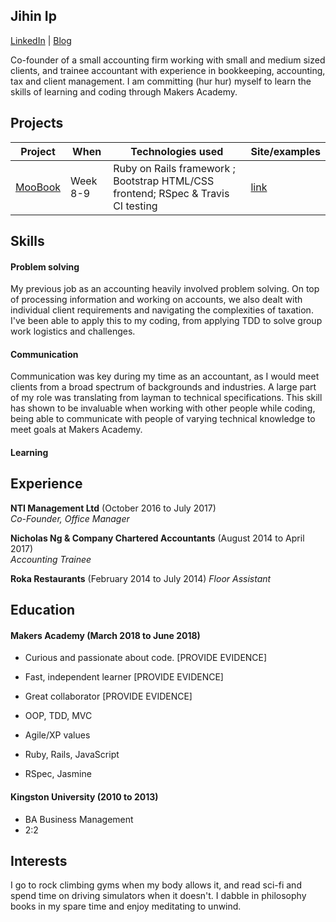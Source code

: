 ## Jihin Ip
[LinkedIn](https://www.linkedin.com/in/jihin-ip-9449a958/) | 
[Blog](https://medium.com/@jihinip20)

Co-founder of a small accounting firm working with small and medium sized clients, and trainee accountant with experience in bookkeeping, accounting, tax and client management. I am committing (hur hur) myself to learn the skills of learning and coding through Makers Academy.

## Projects

| Project                                                                                                                        | When                                                                                          | Technologies used                                          | Site/examples                                         
|---------------------------------------------------------------------------------------------------------------------------------|--------------------------------------------------------------------------------------------------|-------------------------------------------------------|-------------------------------------------------------|
| [MooBook](https://github.com/shihhanwang/Acebook-Byte-3) | Week 8-9  | Ruby on Rails framework ; Bootstrap HTML/CSS frontend; RSpec & Travis CI testing | [link](https://serene-forest-46618.herokuapp.com/) |


## Skills

#### Problem solving
My previous job as an accounting heavily involved problem solving. On top of processing information and working on accounts, we also dealt with individual client requirements and navigating the complexities of taxation. I've been able to apply this to my coding, from applying TDD to solve group work logistics and challenges.

#### Communication

Communication was key during my time as an accountant, as I would meet clients from a broad spectrum of backgrounds and industries. A large part of my role was translating from layman to technical specifications. This skill has shown to be invaluable when working with other people while coding, being able to communicate with people of varying technical knowledge to meet goals at Makers Academy.

#### Learning



## Experience

**NTI Management Ltd** (October 2016 to July 2017)    
*Co-Founder, Office Manager*

**Nicholas Ng & Company Chartered Accountants** (August 2014 to April 2017)   
*Accounting Trainee* 

**Roka Restaurants** (February 2014 to July 2014)
*Floor Assistant*

## Education

#### Makers Academy (March 2018 to June 2018)

- Curious and passionate about code. [PROVIDE EVIDENCE]
- Fast, independent learner [PROVIDE EVIDENCE]
- Great collaborator [PROVIDE EVIDENCE]

- OOP, TDD, MVC
- Agile/XP values
- Ruby, Rails, JavaScript
- RSpec, Jasmine

#### Kingston University (2010 to 2013)

- BA Business Management
- 2:2

## Interests

I go to rock climbing gyms when my body allows it, and read sci-fi and spend time on driving simulators when it doesn't.
I dabble in philosophy books in my spare time and enjoy meditating to unwind.
